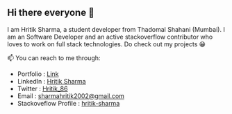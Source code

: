 <h2>Hi there everyone 👋</h2>
I am Hritik Sharma, a student developer from Thadomal Shahani (Mumbai). I am an Software Developer and an active stackoverflow contributor who loves to work on full stack technologies. Do check out my projects 😁

📫 You can reach to me through:

- Portfolio : <a href="https://hritiksharma.in">Link</a>
- LinkedIn : <a href="https://linkedin.com/in/hritik2002">Hritik Sharma</a>
- Twitter : <a href="https://twitter.com/Hritik_86">Hritik_86</a>
- Email : sharmahritik2002@gmail.com
- Stackoveflow Profile : <a href="https://stackoverflow.com/users/15116207/hritik-sharma">hritik-sharma</a>
